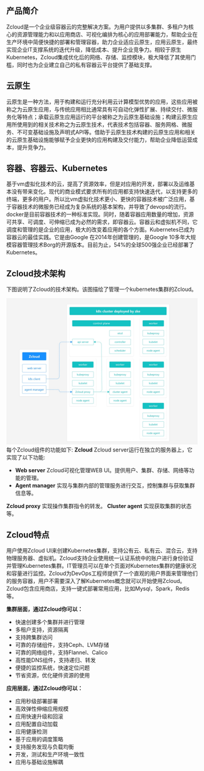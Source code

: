 ## 产品简介

Zcloud是一个企业级容器云的完整解决方案。为用户提供以多集群、多租户为核心的资源管理能力和以应用商店、可视化编排为核心的应用部署能力，帮助企业在生产环境中简便快捷的部署和管理容器，助力企业适应云原生，应用云原生，最终实现企业IT支撑系统的迭代升级，降低成本、提升企业竞争力。相较于原生Kubernetes，Zcloud集成优化后的网络、存储、监控模块，极大降低了其使用门槛，同时也为企业建立自己的私有容器云平台提供了基础支撑。

## 云原生

云原生是一种方法，用于构建和运行充分利用云计算模型优势的应用，这些应用被称之为云原生应用，与传统应用相比通常具有可自动化弹性扩展、持续交付、微服务化等特点；承载云原生应用运行的平台被称之为云原生基础设施；构建云原生应用所使用到的相关技术称之为云原生技术，代表技术包括容器、服务网格、微服务、不可变基础设施及声明式API等。借助于云原生技术构建的云原生应用和相关的云原生基础设施能够赋予企业更快的应用构建及交付能力，帮助企业降低运营成本，提升竞争力。

## 容器、容器云、Kubernetes

基于vm虚拟化技术的云，提高了资源效率，但是对应用的开发，部署以及运维基本没有带来变化。现代的商业模式要求所有的应用都支持快速迭代，以支持更多的终端，更多的用户。所以比vm虚拟化技术更小、更快的容器技术被广泛应用，基于容器技术的微服务已经成为复杂系统的基本架构，并导致了devops的流行。docker是目前容器技术的一种标准实现。同时，随着容器应用数量的增加，资源可共享、可调度、可伸缩已成为必然的需求，即容器云。容器云和虚拟机不同，它调度和管理的是企业的应用，极大的改变着应用的各个方面。Kubernetes已成为容器云的最佳实践。它是由Google 在2014年创建管理的，是Google 10多年大规模容器管理技术Borg的开源版本。目前为止，54%的全球500强企业已经部署了Kubernetes。

## Zcloud技术架构

下图说明了Zcloud的技术架构。该图描绘了管理一个kubernetes集群的Zcloud。

![img](architecture_back.jpg)
每个Zcloud组件的功能如下:
**Zcloud**
Zcloud server运行在独立的服务器上，它实现了以下功能:

- **Web server**
  Zcloud可视化管理WEB UI。提供用户、集群、存储、网络等功能的管理。
- **Agent manager**
  实现与集群内部的管理服务进行交互，控制集群与获取集群信息等。

**Zcloud proxy**
实现操作集群指令的转发。
**Cluster agent**
实现获取集群的状态等。

## Zcloud特点

用户使用Zcloud UI来创建Kubernetes集群，支持公有云、私有云、混合云，支持物理服务器、虚拟机。Zcloud支持企业使用统一认证系统中的账户进行身份验证并管理Kubernetes集群。IT管理员可以在单个页面对Kubernetes集群的健康状况和容量进行监控。Zcloud为DevOps工程师提供了一个直观的用户界面来管理他们的服务容器，用户不需要深入了解Kubernetes概念就可以开始使用Zcloud。 Zcloud包含应用商店，支持一键式部署常用应用，比如Mysql，Spark，Redis等。

**集群层面，通过Zcloud你可以：**

- 快速创建多个集群并进行管理
- 多租户支持，资源隔离
- 支持跨集群访问
- 可靠的存储组件，支持Ceph、LVM存储
- 可靠的网络组件，支持Flannel、Calico
- 高性能DNS组件，支持递归、转发
- 便捷的监控系统，快速定位问题
- 节省资源，优化硬件资源的使用

**应用层面，通过Zcloud你可以：**

- 应用秒级部署部署
- 高效弹性伸缩应用规模
- 应用快速升级和回滚
- 应用配置自动加载
- 应用健康检测
- 基于应用的调度策略
- 支持服务发现与负载均衡
- 开发，测试和生产环境一致性
- 应用与基础设施解耦
